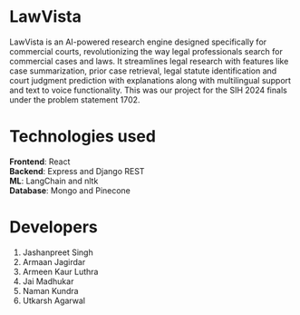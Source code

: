 # LawVista

LawVista is an AI-powered research engine designed specifically for commercial courts, revolutionizing the way legal professionals search for commercial cases and laws. It streamlines legal research with features like case summarization, prior case retrieval, legal statute identification and court judgment prediction with explanations along with multilingual support and text to voice functionality. This was our project for the SIH 2024 finals under the problem statement 1702.

# Technologies used

**Frontend**: React <br>
**Backend**: Express and Django REST <br>
**ML**: LangChain and nltk <br>
**Database**: Mongo and Pinecone

# Developers
1. Jashanpreet Singh
2. Armaan Jagirdar
3. Armeen Kaur Luthra
4. Jai Madhukar
5. Naman Kundra
6. Utkarsh Agarwal
